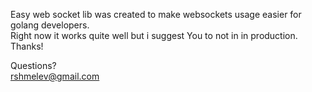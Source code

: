 Easy web socket lib was created to make websockets usage easier for golang developers.  
Right now it works quite well but i suggest You to not in in production.  
Thanks!

Questions?  
rshmelev@gmail.com